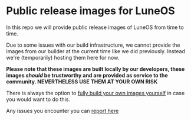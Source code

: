 # Public release images for LuneOS

In this repo we will provide public release images of LuneOS from time to time.

Due to some issues with our build infrastructure, we cannot provide the images from our builder at the current time like we did previously. Instead we're (temporarily) hosting them here for now.

**Please note that these images are built locally by our developers, these images *should* be trustworthy and are provided as service to the community. 
NEVERTHELESS USE THEM AT YOUR OWN RISK**

There is always the option to [fully build your own images yourself](https://github.com/webOS-ports/webos-ports-setup/) in case you would want to do this. 

Any issues you encounter you can [report here](https://github.com/webOS-ports/luneos-testing/issues)
